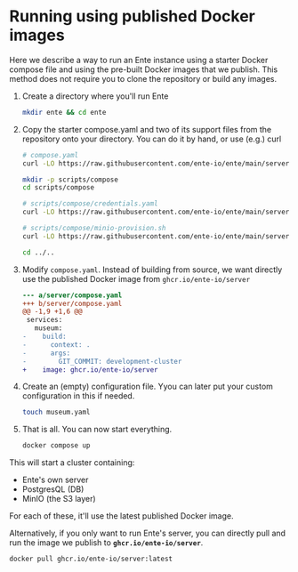 # Running using published Docker images

Here we describe a way to run an Ente instance using a starter Docker compose
file and using the pre-built Docker images that we publish. This method does not
require you to clone the repository or build any images.

1. Create a directory where you'll run Ente

    ```sh
    mkdir ente && cd ente
    ```

2. Copy the starter compose.yaml and two of its support files from the
   repository onto your directory. You can do it by hand, or use (e.g.) curl

    ```sh
    # compose.yaml
    curl -LO https://raw.githubusercontent.com/ente-io/ente/main/server/compose.yaml

    mkdir -p scripts/compose
    cd scripts/compose

    # scripts/compose/credentials.yaml
    curl -LO https://raw.githubusercontent.com/ente-io/ente/main/server/scripts/compose/credentials.yaml

    # scripts/compose/minio-provision.sh
    curl -LO https://raw.githubusercontent.com/ente-io/ente/main/server/scripts/compose/minio-provision.sh

    cd ../..
    ```

3. Modify `compose.yaml`. Instead of building from source, we want directly use
   the published Docker image from `ghcr.io/ente-io/server`

    ```diff
    --- a/server/compose.yaml
    +++ b/server/compose.yaml
    @@ -1,9 +1,6 @@
     services:
       museum:
    -    build:
    -      context: .
    -      args:
    -        GIT_COMMIT: development-cluster
    +    image: ghcr.io/ente-io/server
    ```

4. Create an (empty) configuration file. Yyou can later put your custom
   configuration in this if needed.

   ```sh
   touch museum.yaml
   ```

4. That is all. You can now start everything.

   ```sh
   docker compose up
   ```

This will start a cluster containing:

* Ente's own server
* PostgresQL (DB)
* MinIO (the S3 layer)

For each of these, it'll use the latest published Docker image.

Alternatively, if you only want to run Ente's server, you can directly pull and
run the image we publish to **`ghcr.io/ente-io/server`**.

```sh
docker pull ghcr.io/ente-io/server:latest
```
